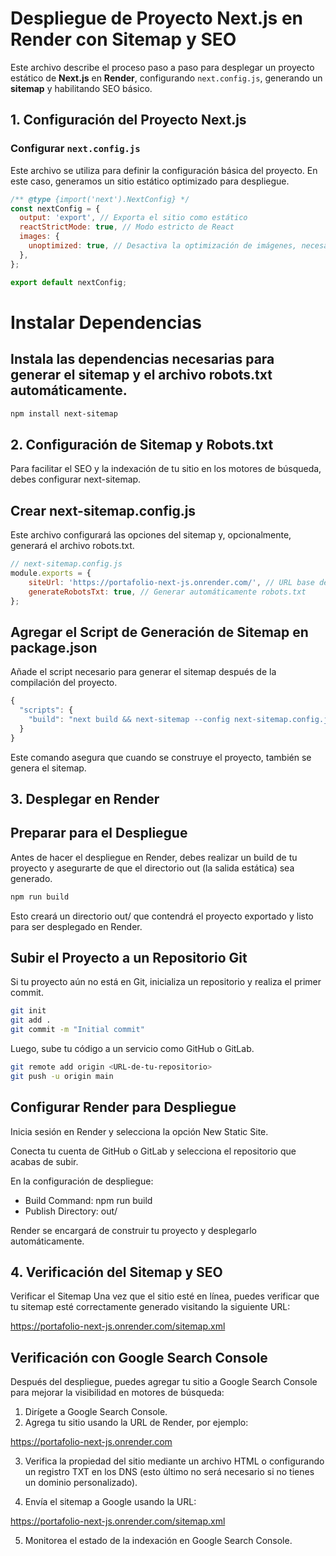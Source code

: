 # Despliegue de Proyecto Next.js en Render con Sitemap y SEO

Este archivo describe el proceso paso a paso para desplegar un proyecto estático de **Next.js** en **Render**, configurando `next.config.js`, generando un **sitemap** y habilitando SEO básico.

## 1. Configuración del Proyecto Next.js

### Configurar `next.config.js`

Este archivo se utiliza para definir la configuración básica del proyecto. En este caso, generamos un sitio estático optimizado para despliegue.

```javascript
/** @type {import('next').NextConfig} */
const nextConfig = {
  output: 'export', // Exporta el sitio como estático
  reactStrictMode: true, // Modo estricto de React
  images: {
    unoptimized: true, // Desactiva la optimización de imágenes, necesaria para sitios estáticos
  },
};

export default nextConfig;
```
# Instalar Dependencias

## Instala las dependencias necesarias para generar el sitemap y el archivo robots.txt automáticamente.

```bash
npm install next-sitemap
```
## 2. Configuración de Sitemap y Robots.txt
Para facilitar el SEO y la indexación de tu sitio en los motores de búsqueda, debes configurar next-sitemap.

## Crear next-sitemap.config.js

Este archivo configurará las opciones del sitemap y, opcionalmente, generará el archivo robots.txt.

```javascript
// next-sitemap.config.js
module.exports = {
    siteUrl: 'https://portafolio-next-js.onrender.com/', // URL base de tu proyecto en Render
    generateRobotsTxt: true, // Generar automáticamente robots.txt
};
```
## Agregar el Script de Generación de Sitemap en package.json

Añade el script necesario para generar el sitemap después de la compilación del proyecto.

```javascript
{
  "scripts": {
    "build": "next build && next-sitemap --config next-sitemap.config.js"
  }
}
```
Este comando asegura que cuando se construye el proyecto, también se genera el sitemap.

## 3. Desplegar en Render

## Preparar para el Despliegue

Antes de hacer el despliegue en Render, debes realizar un build de tu proyecto y asegurarte de que el directorio out (la salida estática) sea generado.

```bash
npm run build
```
Esto creará un directorio out/ que contendrá el proyecto exportado y listo para ser desplegado en Render.

## Subir el Proyecto a un Repositorio Git

Si tu proyecto aún no está en Git, inicializa un repositorio y realiza el primer commit.

```bash
git init
git add .
git commit -m "Initial commit"
```
Luego, sube tu código a un servicio como GitHub o GitLab.

```bash
git remote add origin <URL-de-tu-repositorio>
git push -u origin main
```


## Configurar Render para Despliegue

Inicia sesión en Render y selecciona la opción New Static Site.

Conecta tu cuenta de GitHub o GitLab y selecciona el repositorio que acabas de subir.

En la configuración de despliegue:

- Build Command: npm run build
- Publish Directory: out/

Render se encargará de construir tu proyecto y desplegarlo automáticamente.

## 4. Verificación del Sitemap y SEO

Verificar el Sitemap
Una vez que el sitio esté en línea, puedes verificar que tu sitemap esté correctamente generado visitando la siguiente URL:

https://portafolio-next-js.onrender.com/sitemap.xml

## Verificación con Google Search Console

Después del despliegue, puedes agregar tu sitio a Google Search Console para mejorar la visibilidad en motores de búsqueda:

1. Dirígete a Google Search Console.
2. Agrega tu sitio usando la URL de Render, por ejemplo:

https://portafolio-next-js.onrender.com

3. Verifica la propiedad del sitio mediante un archivo HTML o configurando un registro TXT en los DNS (esto último no será necesario si no tienes un dominio personalizado).

4. Envía el sitemap a Google usando la URL:

https://portafolio-next-js.onrender.com/sitemap.xml

5. Monitorea el estado de la indexación en Google Search Console.